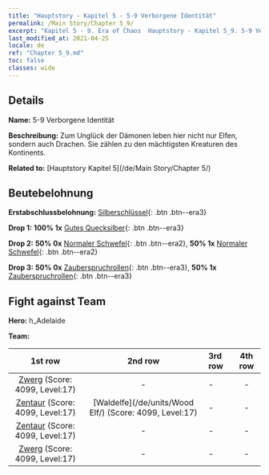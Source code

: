 ```yaml
---
title: "Hauptstory - Kapitel 5 - 5-9 Verborgene Identität"
permalink: /Main Story/Chapter 5_9/
excerpt: "Kapitel 5 - 9. Era of Chaos  Hauptstory - Kapitel 5_9. 5-9 Verborgene Identität"
last_modified_at: 2021-04-25
locale: de
ref: "Chapter 5_9.md"
toc: false
classes: wide
---
```


## Details

 **Name:** 5-9 Verborgene Identität

 **Beschreibung:** Zum Unglück der Dämonen leben hier nicht nur Elfen, sondern auch Drachen. Sie zählen zu den mächtigsten Kreaturen des Kontinents.

 **Related to:** [Hauptstory Kapitel 5](/de/Main Story/Chapter 5/)

## Beutebelohnung

 **Erstabschlussbelohnung:** [Silberschlüssel](/ItemsDE/con_693/){: .btn .btn--era3}

 **Drop 1:** **100% 1x** [Gutes Quecksilber](/ItemsDE/mat_14/){: .btn .btn--era3}

 **Drop 2:** **50% 0x** [Normaler Schwefel](/ItemsDE/mat_9/){: .btn .btn--era2}, **50% 1x** [Normaler Schwefel](/ItemsDE/mat_9/){: .btn .btn--era2}

 **Drop 3:** **50% 0x** [Zauberspruchrollen](/ItemsDE/con_694/){: .btn .btn--era3}, **50% 1x** [Zauberspruchrollen](/ItemsDE/con_694/){: .btn .btn--era3}


## Fight against Team
 **Hero:** h_Adelaide

 **Team:**


  | 1st row | 2nd row | 3rd row | 4th row |
  |:----:|:----:|:----|:----:|
  | [Zwerg](/de/units/Dwarf/) (Score: 4099, Level:17)  | - | - | - |
  | [Zentaur](/de/units/Centaur/) (Score: 4099, Level:17)  | [Waldelfe](/de/units/Wood Elf/) (Score: 4099, Level:17)  | - | - |
  | [Zentaur](/de/units/Centaur/) (Score: 4099, Level:17)  | - | - | - |
  | [Zwerg](/de/units/Dwarf/) (Score: 4099, Level:17)  | - | - | - |



